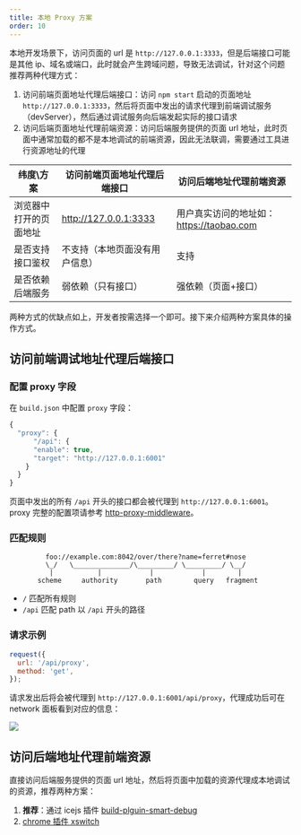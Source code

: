 ```yaml
---
title: 本地 Proxy 方案
order: 10
---
```


本地开发场景下，访问页面的 url 是 `http://127.0.0.1:3333`，但是后端接口可能是其他 ip、域名或端口，此时就会产生跨域问题，导致无法调试，针对这个问题推荐两种代理方式：

1. 访问前端页面地址代理后端接口：访问 `npm start` 启动的页面地址 `http://127.0.0.1:3333`，然后将页面中发出的请求代理到前端调试服务（devServer），然后通过调试服务向后端发起实际的接口请求
2. 访问后端页面地址代理前端资源：访问后端服务提供的页面 url 地址，此时页面中通常加载的都不是本地调试的前端资源，因此无法联调，需要通过工具进行资源地址的代理

|         纬度\方案       | 访问前端页面地址代理后端接口 | 访问后端地址代理前端资源 |
|------------------------|---------------------------|------------------------|
|浏览器中打开的页面地址     | http://127.0.0.1:3333     | 用户真实访问的地址如：https://taobao.com |
|是否支持接口鉴权          | 不支持（本地页面没有用户信息） | 支持                     |
|是否依赖后端服务          | 弱依赖（只有接口）           | 强依赖（页面+接口）         |

两种方式的优缺点如上，开发者按需选择一个即可。接下来介绍两种方案具体的操作方式。

## 访问前端调试地址代理后端接口

### 配置 proxy 字段

在 `build.json` 中配置 `proxy` 字段：

```js
{
  "proxy": {
	  "/api": {
      "enable": true,
      "target": "http://127.0.0.1:6001"
    }
  }
}
```

页面中发出的所有 `/api` 开头的接口都会被代理到 `http://127.0.0.1:6001`。proxy 完整的配置项请参考 [http-proxy-middleware](https://github.com/chimurai/http-proxy-middleware)。

### 匹配规则

```
         foo://example.com:8042/over/there?name=ferret#nose
         \_/   \______________/\_________/ \_________/ \__/
          |           |            |            |        |
       scheme     authority       path        query   fragment
```

- `/` 匹配所有规则
- `/api` 匹配 path 以 `/api` 开头的路径

### 请求示例

```js
request({
  url: '/api/proxy',
  method: 'get',
});
```

请求发出后将会被代理到 `http://127.0.0.1:6001/api/proxy`，代理成功后可在 network 面板看到对应的信息：

![](https://img.alicdn.com/tfs/TB1ivvqKxnaK1RjSZFBXXcW7VXa-769-407.png)

## 访问后端地址代理前端资源

直接访问后端服务提供的页面 url 地址，然后将页面中加载的资源代理成本地调试的资源，推荐两种方案：

1. **推荐**：通过 icejs 插件 [build-plguin-smart-debug](/docs/guide/develop/plugin-list#plugin-smart-debug)
2. [chrome 插件 xswitch](https://github.com/yize/xswitch)
